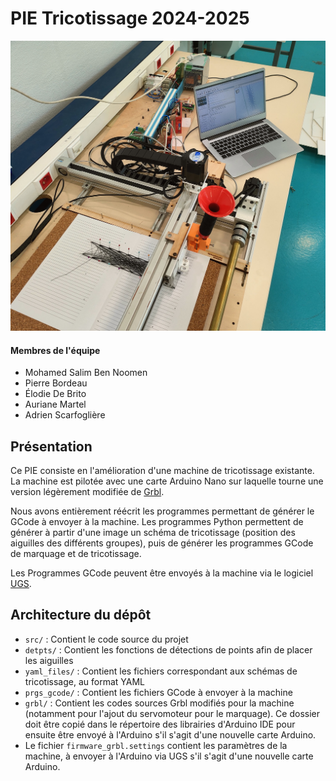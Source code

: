 # PIE Tricotissage 2024-2025

![machine](images/machine.jpg)

#### Membres de l'équipe 

- Mohamed Salim Ben Noomen
- Pierre Bordeau
- Élodie De Brito
- Auriane Martel
- Adrien Scarfoglière

## Présentation

Ce PIE consiste en l'amélioration d'une machine de tricotissage existante. La machine est pilotée avec une carte Arduino Nano sur laquelle tourne une version légèrement modifiée de [Grbl](https://github.com/gnea/grbl).

Nous avons entièrement réécrit les programmes permettant de générer le GCode à envoyer à la machine. Les programmes Python permettent de générer à partir d'une image un schéma de tricotissage (position des aiguilles des différents groupes), puis de générer les programmes GCode de marquage et de tricotissage.

Les Programmes GCode peuvent être envoyés à la machine via le logiciel [UGS](https://winder.github.io/ugs_website/).

## Architecture du dépôt 

- `src/` : Contient le code source du projet
- `detpts/` : Contient les fonctions de détections de points afin de placer les aiguilles
- `yaml_files/` : Contient les fichiers correspondant aux schémas de tricotissage, au format YAML
- `prgs_gcode/` : Contient les fichiers GCode à envoyer à la machine
- `grbl/` : Contient les codes sources Grbl modifiés pour la machine (notamment pour l'ajout du servomoteur pour le marquage). Ce dossier doit être copié dans le répertoire des librairies d'Arduino IDE pour ensuite être envoyé à l'Arduino s'il s'agit d'une nouvelle carte Arduino.
- Le fichier `firmware_grbl.settings` contient les paramètres de la machine, à envoyer à l'Arduino via UGS s'il s'agit d'une nouvelle carte Arduino.